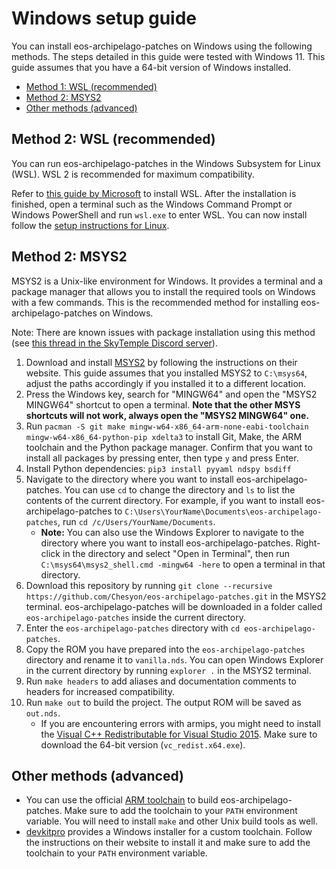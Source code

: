 # Windows setup guide

You can install eos-archipelago-patches on Windows using the following methods. The steps detailed in this guide were tested with Windows 11. This guide assumes that you have a 64-bit version of Windows installed.

- [Method 1: WSL (recommended)](#method-1-wsl-recommended)
- [Method 2: MSYS2](#method-2-msys2)
- [Other methods (advanced)](#other-methods-advanced)

## Method 2: WSL (recommended)

You can run eos-archipelago-patches in the Windows Subsystem for Linux (WSL). WSL 2 is recommended for maximum compatibility.

Refer to [this guide by Microsoft](https://learn.microsoft.com/en-us/windows/wsl/install) to install WSL. After the installation is finished, open a terminal such as the Windows Command Prompt or Windows PowerShell and run `wsl.exe` to enter WSL. You can now install follow the [setup instructions for Linux](./install_linux.md).

## Method 2: MSYS2

MSYS2 is a Unix-like environment for Windows. It provides a terminal and a package manager that allows you to install the required tools on Windows with a few commands. This is the recommended method for installing eos-archipelago-patches on Windows.

Note: There are known issues with package installation using this method (see [this thread in the SkyTemple Discord server](https://discord.com/channels/710190644152369162/1320206615475130399/1320206615475130399)).

1. Download and install [MSYS2](https://www.msys2.org/wiki/MSYS2-installation/) by following the instructions on their website. This guide assumes that you installed MSYS2 to `C:\msys64`, adjust the paths accordingly if you installed it to a different location.
2. Press the Windows key, search for "MINGW64" and open the "MSYS2 MINGW64" shortcut to open a terminal. **Note that the other MSYS shortcuts will not work, always open the "MSYS2 MINGW64" one.**
3. Run `pacman -S git make mingw-w64-x86_64-arm-none-eabi-toolchain mingw-w64-x86_64-python-pip xdelta3` to install Git, Make, the ARM toolchain and the Python package manager. Confirm that you want to install all packages by pressing enter, then type `y` and press Enter.
4. Install Python dependencies: `pip3 install pyyaml ndspy bsdiff`
5. Navigate to the directory where you want to install eos-archipelago-patches. You can use `cd` to change the directory and `ls` to list the contents of the current directory. For example, if you want to install eos-archipelago-patches to `C:\Users\YourName\Documents\eos-archipelago-patches`, run `cd /c/Users/YourName/Documents`.
    - **Note:** You can also use the Windows Explorer to navigate to the directory where you want to install eos-archipelago-patches. Right-click in the directory and select "Open in Terminal", then run `C:\msys64\msys2_shell.cmd -mingw64 -here` to open a terminal in that directory.
6. Download this repository by running `git clone --recursive https://github.com/Chesyon/eos-archipelago-patches.git` in the MSYS2 terminal. eos-archipelago-patches will be downloaded in a folder called `eos-archipelago-patches` inside the current directory.
7. Enter the `eos-archipelago-patches` directory with `cd eos-archipelago-patches`.
8. Copy the ROM you have prepared into the `eos-archipelago-patches` directory and rename it to `vanilla.nds`. You can open Windows Explorer in the current directory by running `explorer .` in the MSYS2 terminal.
9. Run `make headers` to add aliases and documentation comments to headers for increased compatibility.
10. Run `make out` to build the project. The output ROM will be saved as `out.nds`.
    - If you are encountering errors with armips, you might need to install the [Visual C++ Redistributable for Visual Studio 2015](https://www.microsoft.com/en-US/download/details.aspx?id=48145). Make sure to download the 64-bit version (`vc_redist.x64.exe`).

## Other methods (advanced)

- You can use the official [ARM toolchain](https://developer.arm.com/downloads/-/arm-gnu-toolchain-downloads) to build eos-archipelago-patches. Make sure to add the toolchain to your `PATH` environment variable. You will need to install `make` and other Unix build tools as well.
- [devkitpro](https://devkitpro.org/wiki/Getting_Started) provides a Windows installer for a custom toolchain. Follow the instructions on their website to install it and make sure to add the toolchain to your `PATH` environment variable.
